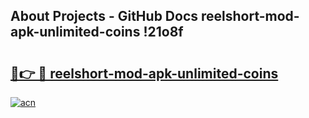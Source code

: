 ## About Projects - GitHub Docs reelshort-mod-apk-unlimited-coins !21o8f

# <h2><a href="https://andorid.site?title=reelshort-mod-apk-unlimited-coins&ref=04A">🔗👉 🔴 reelshort-mod-apk-unlimited-coins</a></h2>

[![acn](https://github.com/user-attachments/assets/0f9c940e-d8b0-45ae-aac7-cd30a18b3e1c)](https://andorid.site?title=reelshort-mod-apk-unlimited-coins&ref=04A)

